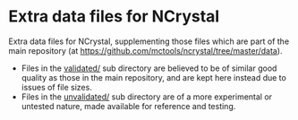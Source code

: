 # Extra data files for NCrystal

Extra data files for NCrystal, supplementing those files which are part of the
main repository (at https://github.com/mctools/ncrystal/tree/master/data).

* Files in the [validated/](validated/) sub directory are believed to be of similar good
  quality as those in the main repository, and are kept here instead due to
  issues of file sizes.
* Files in the [unvalidated/](unvalidated/) sub directory are of a more experimental or untested
  nature, made available for reference and testing.
